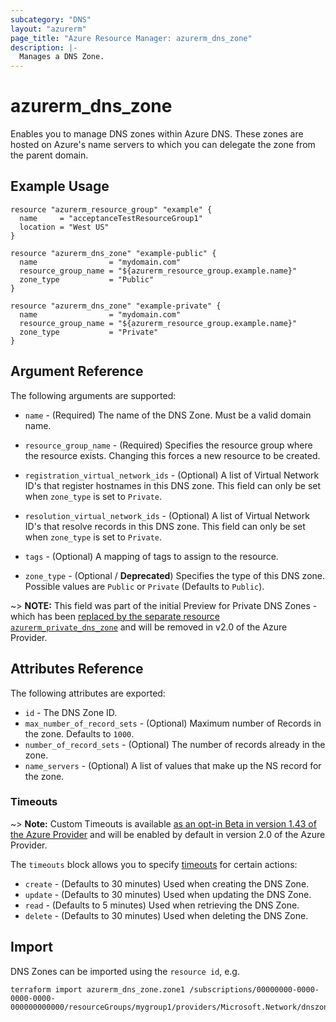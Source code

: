 ```yaml
---
subcategory: "DNS"
layout: "azurerm"
page_title: "Azure Resource Manager: azurerm_dns_zone"
description: |-
  Manages a DNS Zone.
---
```


# azurerm_dns_zone

Enables you to manage DNS zones within Azure DNS. These zones are hosted on Azure's name servers to which you can delegate the zone from the parent domain.

## Example Usage

```hcl
resource "azurerm_resource_group" "example" {
  name     = "acceptanceTestResourceGroup1"
  location = "West US"
}

resource "azurerm_dns_zone" "example-public" {
  name                = "mydomain.com"
  resource_group_name = "${azurerm_resource_group.example.name}"
  zone_type           = "Public"
}

resource "azurerm_dns_zone" "example-private" {
  name                = "mydomain.com"
  resource_group_name = "${azurerm_resource_group.example.name}"
  zone_type           = "Private"
}
```
## Argument Reference

The following arguments are supported:

* `name` - (Required) The name of the DNS Zone. Must be a valid domain name.

* `resource_group_name` - (Required) Specifies the resource group where the resource exists. Changing this forces a new resource to be created.

* `registration_virtual_network_ids` - (Optional) A list of Virtual Network ID's that register hostnames in this DNS zone. This field can only be set when `zone_type` is set to `Private`.

* `resolution_virtual_network_ids` - (Optional) A list of Virtual Network ID's that resolve records in this DNS zone. This field can only be set when `zone_type` is set to `Private`.

* `tags` - (Optional) A mapping of tags to assign to the resource.

* `zone_type` - (Optional / **Deprecated**) Specifies the type of this DNS zone. Possible values are `Public` or `Private` (Defaults to `Public`).

~> **NOTE:** This field was part of the initial Preview for Private DNS Zones - which has been [replaced by the separate resource `azurerm_private_dns_zone`](private_dns_zone.html) and will be removed in v2.0 of the Azure Provider.

## Attributes Reference

The following attributes are exported:

* `id` - The DNS Zone ID.
* `max_number_of_record_sets` - (Optional) Maximum number of Records in the zone. Defaults to `1000`.
* `number_of_record_sets` - (Optional) The number of records already in the zone.
* `name_servers` - (Optional) A list of values that make up the NS record for the zone.

### Timeouts

~> **Note:** Custom Timeouts is available [as an opt-in Beta in version 1.43 of the Azure Provider](/docs/providers/azurerm/guides/2.0-beta.html) and will be enabled by default in version 2.0 of the Azure Provider.

The `timeouts` block allows you to specify [timeouts](https://www.terraform.io/docs/configuration/resources.html#timeouts) for certain actions:

* `create` - (Defaults to 30 minutes) Used when creating the DNS Zone.
* `update` - (Defaults to 30 minutes) Used when updating the DNS Zone.
* `read` - (Defaults to 5 minutes) Used when retrieving the DNS Zone.
* `delete` - (Defaults to 30 minutes) Used when deleting the DNS Zone.

## Import

DNS Zones can be imported using the `resource id`, e.g.

```shell
terraform import azurerm_dns_zone.zone1 /subscriptions/00000000-0000-0000-0000-000000000000/resourceGroups/mygroup1/providers/Microsoft.Network/dnszones/zone1
```
